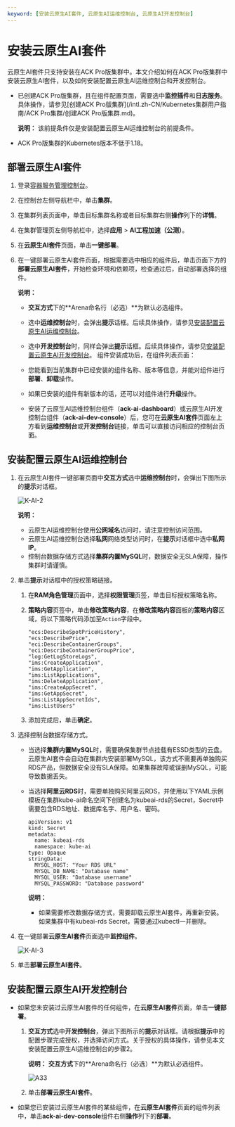 ```yaml
---
keyword: [安装云原生AI套件, 云原生AI运维控制台, 云原生AI开发控制台]
---
```


# 安装云原生AI套件

云原生AI套件只支持安装在ACK Pro版集群中。本文介绍如何在ACK Pro版集群中安装云原生AI套件，以及如何安装配置云原生AI运维控制台和开发控制台。

-   已创建ACK Pro版集群，且在组件配置页面，需要选中**监控插件**和**日志服务**。具体操作，请参见[创建ACK Pro版集群](/intl.zh-CN/Kubernetes集群用户指南/ACK Pro集群/创建ACK Pro版集群.md)。

    **说明：** 该前提条件仅是安装配置云原生AI运维控制台的前提条件。

-   ACK Pro版集群的Kubernetes版本不低于1.18。

## 部署云原生AI套件

1.  登录[容器服务管理控制台](https://cs.console.aliyun.com)。

2.  在控制台左侧导航栏中，单击**集群**。

3.  在集群列表页面中，单击目标集群名称或者目标集群右侧**操作**列下的**详情**。

4.  在集群管理页左侧导航栏中，选择**应用** \> **AI工程加速（公测）**。

5.  在**云原生AI套件**页面，单击**一键部署**。

6.  在一键部署云原生AI套件页面，根据需要选中相应的组件后，单击页面下方的**部署云原生AI套件**，开始检查环境和依赖项，检查通过后，自动部署选择的组件。

    **说明：**

    -   **交互方式**下的**Arena命名行（必选）**为默认必选组件。
    -   选中**运维控制台**时，会弹出**提示**话框。后续具体操作，请参见[安装配置云原生AI运维控制台](#section_93j_4nk_ojr)。
    -   选中**开发控制台**时，同样会弹出**提示**话框。后续具体操作，请参见[安装配置云原生AI开发控制台](#section_oj7_fkl_2tc)。
    组件安装成功后，在组件列表页面：

    -   您能看到当前集群中已经安装的组件名称、版本等信息，并能对组件进行**部署**、**卸载**操作。
    -   如果已安装的组件有新版本的话，还可以对组件进行**升级**操作。
    -   安装了云原生AI运维控制台组件（**ack-ai-dashboard**）或云原生AI开发控制台组件（**ack-ai-dev-console**）后，您可在**云原生AI套件**页面左上方看到**运维控制台**或**开发控制台**链接，单击可以直接访问相应的控制台页面。

## 安装配置云原生AI运维控制台

1.  在云原生AI套件一键部署页面中**交互方式**选中**运维控制台**时，会弹出下图所示的**提示**对话框。

    ![K-AI-2](https://help-static-aliyun-doc.aliyuncs.com/assets/img/zh-CN/3261550361/p237448.png)

    **说明：**

    -   云原生AI运维控制台使用**公网域名**访问时，请注意控制访问范围。
    -   云原生AI运维控制台选择**私网**网络类型访问时，在**提示**对话框中选中**私网IP**。
    -   控制台数据存储方式选择**集群内置MySQL**时，数据安全无SLA保障，操作集群时请谨慎。
2.  单击**提示**对话框中的授权策略链接。

    1.  在**RAM角色管理**页面中，选择**权限管理**页签，单击目标授权策略名称。

    2.  **策略内容**页签中，单击**修改策略内容**，在**修改策略内容**面板的**策略内容**区域，将以下策略代码添加至`Action`字段中。

        ```
        "ecs:DescribeSpotPriceHistory",
        "ecs:DescribePrice",
        "eci:DescribeContainerGroups",
        "eci:DescribeContainerGroupPrice",
        "log:GetLogStoreLogs",
        "ims:CreateApplication",
        "ims:GetApplication",
        "ims:ListApplications",
        "ims:DeleteApplication",
        "ims:CreateAppSecret",
        "ims:GetAppSecret",
        "ims:ListAppSecretIds",
        "ims:ListUsers"
        ```

    3.  添加完成后，单击**确定**。

3.  选择控制台数据存储方式。

    -   当选择**集群内置MySQL**时，需要确保集群节点挂载有ESSD类型的云盘。云原生AI套件会自动在集群内安装部署MySQL，该方式不需要再单独购买RDS产品，但数据安全没有SLA保障。如果集群故障或误删MySQL，可能导致数据丢失。
    -   当选择**阿里云RDS**时，需要单独购买阿里云RDS，并使用以下YAML示例模板在集群kube-ai命名空间下创建名为kubeai-rds的Secret，Secret中需要包含RDS地址、数据库名字、用户名、密码。

        ```
        apiVersion: v1
        kind: Secret
        metadata:
          name: kubeai-rds
          namespace: kube-ai
        type: Opaque
        stringData:
          MYSQL_HOST: "Your RDS URL"
          MYSQL_DB_NAME: "Database name"
          MYSQL_USER: "Database username"
          MYSQL_PASSWORD: "Database password"
        ```

        **说明：**

        -   如果需要修改数据存储方式，需要卸载云原生AI套件，再重新安装。如果集群中有kubeai-rds Secret，需要通过kubectl一并删除。
4.  在一键部署**云原生AI套件**页面选中**监控组件**。

    ![K-AI-3](https://help-static-aliyun-doc.aliyuncs.com/assets/img/zh-CN/0771859161/p237487.png)

5.  单击**部署云原生AI套件**。


## 安装配置云原生AI开发控制台

-   如果您未安装过云原生AI套件的任何组件，在**云原生AI套件**页面，单击**一键部署**。
    1.  **交互方式**选中**开发控制台**，弹出下图所示的**提示**对话框。请根据**提示**中的配置步骤完成授权，并选择访问方式。关于授权的具体操作，请参见本文安装配置云原生AI运维控制台的步骤2。

        **说明：** **交互方式**下的**Arena命名行（必选）**为默认必选组件。

        ![A33](https://help-static-aliyun-doc.aliyuncs.com/assets/img/zh-CN/4971381261/p275061.png)

    2.  单击**部署云原生AI套件**。
-   如果您已安装过云原生AI套件的某些组件，在**云原生AI套件**页面的组件列表中，单击**ack-ai-dev-console**组件右侧**操作**列下的**部署**。


